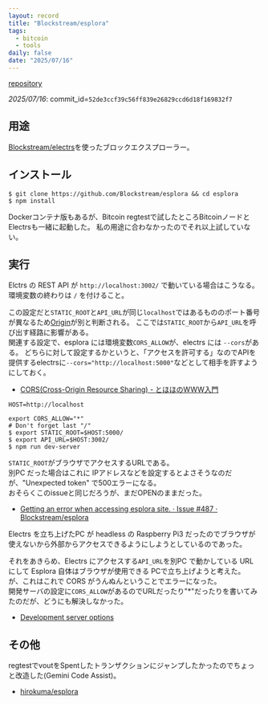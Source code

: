 ```yaml
---
layout: record
title: "Blockstream/esplora"
tags:
  - bitcoin
  - tools
daily: false
date: "2025/07/16"
---
```


[repository](https://github.com/Blockstream/esplora)

_2025/07/16_: commit_id=`52de3ccf39c56ff839e26829ccd6d18f169832f7`

## 用途

[Blockstream/electrs](electrs-bs.md)を使ったブロックエクスプローラー。

## インストール

```console
$ git clone https://github.com/Blockstream/esplora && cd esplora
$ npm install
```

Dockerコンテナ版もあるが、Bitcoin regtestで試したところBitcoinノードとElectrsも一緒に起動した。
私の用途に合わなかったのでそれ以上試していない。

## 実行

Elctrs の REST API が `http://localhost:3002/` で動いている場合はこうなる。  
環境変数の終わりは `/` を付けること。

この設定だと`STATIC_ROOT`と`API_URL`が同じ`localhost`ではあるもののポート番号が異なるため[Origin](https://developer.mozilla.org/ja/docs/Glossary/Origin)が別と判断される。
ここでは`STATIC_ROOT`から`API_URL`を呼び出す経路に影響がある。  
関連する設定で、esplora には環境変数`CORS_ALLOW`が、electrs には `--cors`がある。
どちらに対して設定するかというと、「アクセスを許可する」なのでAPIを提供するelectrsに`--cors="http://localhost:5000"`などとして相手を許すようにしておく。

* [CORS(Cross-Origin Resource Sharing) - とほほのWWW入門](https://www.tohoho-web.com/ex/cors.html)

```script
HOST=http://localhost

export CORS_ALLOW="*"
# Don't forget last "/"
$ export STATIC_ROOT=$HOST:5000/
$ export API_URL=$HOST:3002/
$ npm run dev-server
```

`STATIC_ROOT`がブラウザでアクセスするURLである。  
別PC だった場合はこれに IPアドレスなどを設定するとよさそうなのだが、"Unexpected token" で500エラーになる。  
おそらくこのissueと同じだろうが、まだOPENのままだった。

* [Getting an error when accessing esplora site. · Issue #487 · Blockstream/esplora](https://github.com/Blockstream/esplora/issues/487)

Electrs を立ち上げたPC が headless の Raspberry Pi3 だったのでブラウザが使えないから外部からアクセスできるようにしようとしているのであった。

それをあきらめ、Electrs にアクセスする`API_URL`を別PC で動かしている URL にして Esplora 自体はブラウザが使用できる PCで立ち上げようと考えた。  
が、これはこれで CORS がうんぬんということでエラーになった。  
開発サーバの設定に`CORS_ALLOW`があるのでURLだったり"*"だったりを書いてみたのだが、どうにも解決しなかった。

* [Development server options](https://github.com/Blockstream/esplora?tab=readme-ov-file#development-server-options)

## その他

regtestでvoutをSpentしたトランザクションにジャンプしたかったのでちょっと改造した(Gemini Code Assist)。

* [hirokuma/esplora](https://github.com/hirokuma/esplora)

